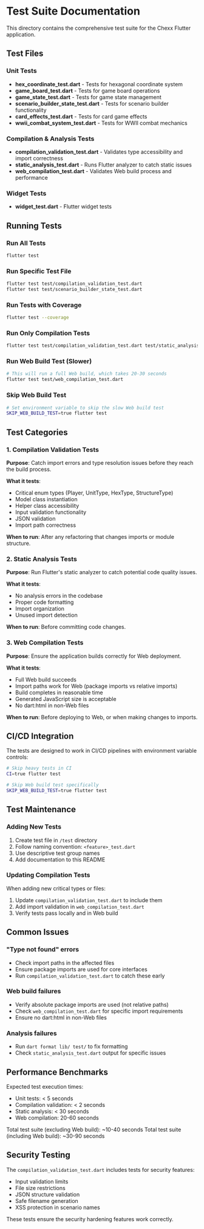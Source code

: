 # Test Suite Documentation

This directory contains the comprehensive test suite for the Chexx Flutter application.

## Test Files

### Unit Tests
- **hex_coordinate_test.dart** - Tests for hexagonal coordinate system
- **game_board_test.dart** - Tests for game board operations
- **game_state_test.dart** - Tests for game state management
- **scenario_builder_state_test.dart** - Tests for scenario builder functionality
- **card_effects_test.dart** - Tests for card game effects
- **wwii_combat_system_test.dart** - Tests for WWII combat mechanics

### Compilation & Analysis Tests
- **compilation_validation_test.dart** - Validates type accessibility and import correctness
- **static_analysis_test.dart** - Runs Flutter analyzer to catch static issues
- **web_compilation_test.dart** - Validates Web build process and performance

### Widget Tests
- **widget_test.dart** - Flutter widget tests

## Running Tests

### Run All Tests
```bash
flutter test
```

### Run Specific Test File
```bash
flutter test test/compilation_validation_test.dart
flutter test test/scenario_builder_state_test.dart
```

### Run Tests with Coverage
```bash
flutter test --coverage
```

### Run Only Compilation Tests
```bash
flutter test test/compilation_validation_test.dart test/static_analysis_test.dart
```

### Run Web Build Test (Slower)
```bash
# This will run a full Web build, which takes 20-30 seconds
flutter test test/web_compilation_test.dart
```

### Skip Web Build Test
```bash
# Set environment variable to skip the slow Web build test
SKIP_WEB_BUILD_TEST=true flutter test
```

## Test Categories

### 1. Compilation Validation Tests
**Purpose**: Catch import errors and type resolution issues before they reach the build process.

**What it tests**:
- Critical enum types (Player, UnitType, HexType, StructureType)
- Model class instantiation
- Helper class accessibility
- Input validation functionality
- JSON validation
- Import path correctness

**When to run**: After any refactoring that changes imports or module structure.

### 2. Static Analysis Tests
**Purpose**: Run Flutter's static analyzer to catch potential code quality issues.

**What it tests**:
- No analysis errors in the codebase
- Proper code formatting
- Import organization
- Unused import detection

**When to run**: Before committing code changes.

### 3. Web Compilation Tests
**Purpose**: Ensure the application builds correctly for Web deployment.

**What it tests**:
- Full Web build succeeds
- Import paths work for Web (package imports vs relative imports)
- Build completes in reasonable time
- Generated JavaScript size is acceptable
- No dart:html in non-Web files

**When to run**: Before deploying to Web, or when making changes to imports.

## CI/CD Integration

The tests are designed to work in CI/CD pipelines with environment variable controls:

```bash
# Skip heavy tests in CI
CI=true flutter test

# Skip Web build test specifically
SKIP_WEB_BUILD_TEST=true flutter test
```

## Test Maintenance

### Adding New Tests
1. Create test file in `/test` directory
2. Follow naming convention: `<feature>_test.dart`
3. Use descriptive test group names
4. Add documentation to this README

### Updating Compilation Tests
When adding new critical types or files:
1. Update `compilation_validation_test.dart` to include them
2. Add import validation in `web_compilation_test.dart`
3. Verify tests pass locally and in Web build

## Common Issues

### "Type not found" errors
- Check import paths in the affected files
- Ensure package imports are used for core interfaces
- Run `compilation_validation_test.dart` to catch these early

### Web build failures
- Verify absolute package imports are used (not relative paths)
- Check `web_compilation_test.dart` for specific import requirements
- Ensure no dart:html in non-Web files

### Analysis failures
- Run `dart format lib/ test/` to fix formatting
- Check `static_analysis_test.dart` output for specific issues

## Performance Benchmarks

Expected test execution times:
- Unit tests: < 5 seconds
- Compilation validation: < 2 seconds
- Static analysis: < 30 seconds
- Web compilation: 20-60 seconds

Total test suite (excluding Web build): ~10-40 seconds
Total test suite (including Web build): ~30-90 seconds

## Security Testing

The `compilation_validation_test.dart` includes tests for security features:
- Input validation limits
- File size restrictions
- JSON structure validation
- Safe filename generation
- XSS protection in scenario names

These tests ensure the security hardening features work correctly.
